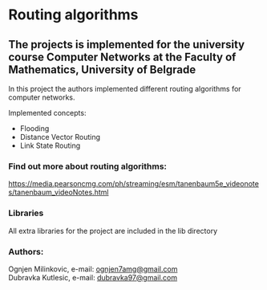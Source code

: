 # Routing algorithms

## The projects is implemented for the university course Computer Networks at the Faculty of Mathematics, University of Belgrade



In this project the authors implemented different routing algorithms for computer networks. 

Implemented concepts:
- Flooding
- Distance Vector Routing
- Link State Routing

### Find out more about routing algorithms:
https://media.pearsoncmg.com/ph/streaming/esm/tanenbaum5e_videonotes/tanenbaum_videoNotes.html

### Libraries
All extra libraries for the project are included in the lib directory 

### Authors: 
Ognjen Milinkovic, e-mail: ognjen7amg@gmail.com<br/>
Dubravka Kutlesic, e-mail: dubravka97@gmail.com